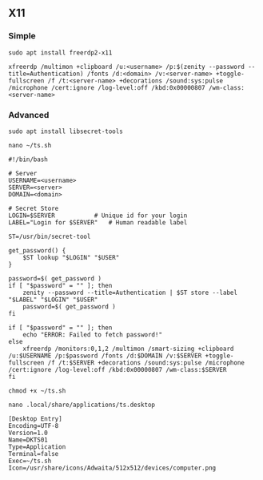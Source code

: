 ## X11

### Simple

`sudo apt install freerdp2-x11 `

```shell
xfreerdp /multimon +clipboard /u:<username> /p:$(zenity --password --title=Authentication) /fonts /d:<domain> /v:<server-name> +toggle-fullscreen /f /t:<server-name> +decorations /sound:sys:pulse /microphone /cert:ignore /log-level:off /kbd:0x00000807 /wm-class:<server-name>
```

### Advanced

`sudo apt install libsecret-tools`

`nano ~/ts.sh`

```shell
#!/bin/bash

# Server
USERNAME=<username>
SERVER=<server>
DOMAIN=<domain>

# Secret Store
LOGIN=$SERVER			# Unique id for your login
LABEL="Login for $SERVER" 	# Human readable label

ST=/usr/bin/secret-tool

get_password() {
    $ST lookup "$LOGIN" "$USER"
}

password=$( get_password )
if [ "$password" = "" ]; then
    zenity --password --title=Authentication | $ST store --label "$LABEL" "$LOGIN" "$USER"
    password=$( get_password )
fi

if [ "$password" = "" ]; then
    echo "ERROR: Failed to fetch password!"
else
    xfreerdp /monitors:0,1,2 /multimon /smart-sizing +clipboard /u:$USERNAME /p:$password /fonts /d:$DOMAIN /v:$SERVER +toggle-fullscreen /f /t:$SERVER +decorations /sound:sys:pulse /microphone /cert:ignore /log-level:off /kbd:0x00000807 /wm-class:$SERVER
fi

```

`chmod +x ~/ts.sh`

`nano .local/share/applications/ts.desktop`

```shell
[Desktop Entry]
Encoding=UTF-8
Version=1.0
Name=DKTS01
Type=Application
Terminal=false
Exec=~/ts.sh
Icon=/usr/share/icons/Adwaita/512x512/devices/computer.png
```